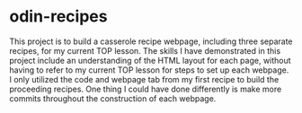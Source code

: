 # odin-recipes
This project is to build a casserole recipe webpage, including three separate recipes, for my current TOP lesson. The skills I have demonstrated in this project include an understanding of the HTML layout for each page, without having to refer to my current TOP lesson for steps to set up each webpage. I only utilized the code and webpage tab from my first recipe to build the proceeding recipes. One thing I could have done differently is make more commits throughout the construction of each webpage.